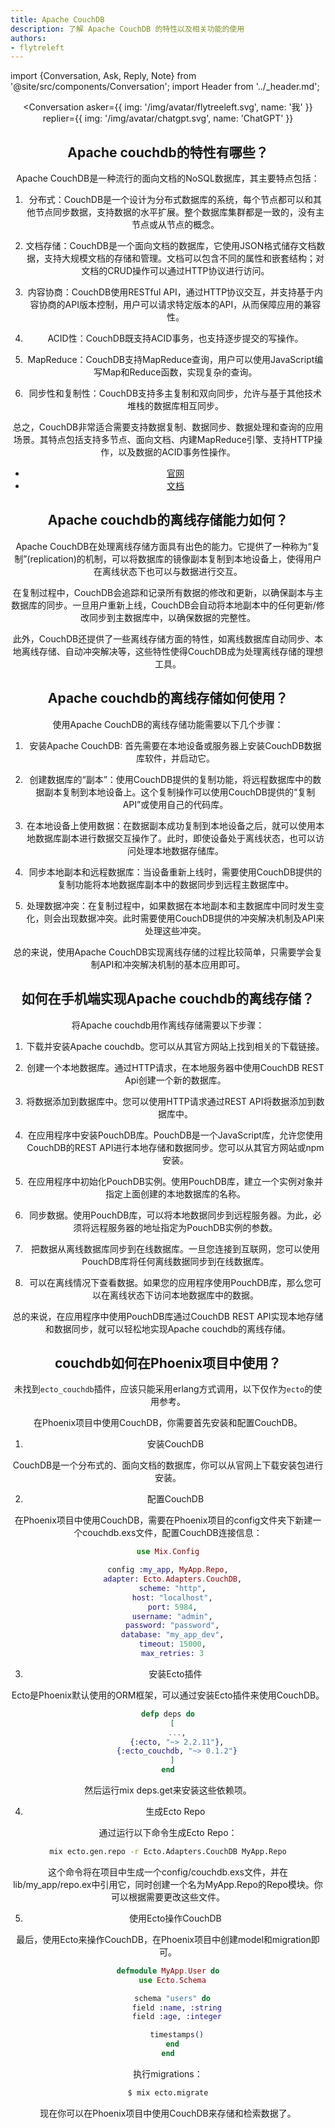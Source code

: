 ```yaml
---
title: Apache CouchDB
description: 了解 Apache CouchDB 的特性以及相关功能的使用
authors:
- flytreleft
---
```


import {Conversation, Ask, Reply, Note} from '@site/src/components/Conversation';
import Header from '../_header.md';

<Header />


<Conversation
  asker={{ img: '/img/avatar/flytreeleft.svg', name: '我' }}
  replier={{ img: '/img/avatar/chatgpt.svg', name: 'ChatGPT' }}
>

<Ask>

## Apache couchdb的特性有哪些？

</Ask>

<Reply>

Apache CouchDB是一种流行的面向文档的NoSQL数据库，其主要特点包括：

1. 分布式：CouchDB是一个设计为分布式数据库的系统，每个节点都可以和其他节点同步数据，支持数据的水平扩展。整个数据库集群都是一致的，没有主节点或从节点的概念。

2. 文档存储：CouchDB是一个面向文档的数据库，它使用JSON格式储存文档数据，支持大规模文档的存储和管理。文档可以包含不同的属性和嵌套结构；对文档的CRUD操作可以通过HTTP协议进行访问。

3. 内容协商：CouchDB使用RESTful API，通过HTTP协议交互，并支持基于内容协商的API版本控制，用户可以请求特定版本的API，从而保障应用的兼容性。

4. ACID性：CouchDB既支持ACID事务，也支持逐步提交的写操作。

5. MapReduce：CouchDB支持MapReduce查询，用户可以使用JavaScript编写Map和Reduce函数，实现复杂的查询。

6. 同步性和复制性：CouchDB支持多主复制和双向同步，允许与基于其他技术堆栈的数据库相互同步。

总之，CouchDB非常适合需要支持数据复制、数据同步、数据处理和查询的应用场景。其特点包括支持多节点、面向文档、内建MapReduce引擎、支持HTTP操作，以及数据的ACID事务性操作。

<Note>

- [官网](https://couchdb.apache.org/)
- [文档](https://docs.couchdb.org/en/stable/index.html)

</Note>

</Reply>

<Ask>

## Apache couchdb的离线存储能力如何？

</Ask>

<Reply>

Apache CouchDB在处理离线存储方面具有出色的能力。它提供了一种称为“复制”(replication)的机制，可以将数据库的镜像副本复制到本地设备上，使得用户在离线状态下也可以与数据进行交互。

在复制过程中，CouchDB会追踪和记录所有数据的修改和更新，以确保副本与主数据库的同步。一旦用户重新上线，CouchDB会自动将本地副本中的任何更新/修改同步到主数据库中，以确保数据的完整性。

此外，CouchDB还提供了一些离线存储方面的特性，如离线数据库自动同步、本地离线存储、自动冲突解决等，这些特性使得CouchDB成为处理离线存储的理想工具。

</Reply>

<Ask>

## Apache couchdb的离线存储如何使用？

</Ask>

<Reply>

使用Apache CouchDB的离线存储功能需要以下几个步骤：

1. 安装Apache CouchDB: 首先需要在本地设备或服务器上安装CouchDB数据库软件，并启动它。

2. 创建数据库的“副本”：使用CouchDB提供的复制功能，将远程数据库中的数据副本复制到本地设备上。这个复制操作可以使用CouchDB提供的“复制 API”或使用自己的代码库。

3. 在本地设备上使用数据：在数据副本成功复制到本地设备之后，就可以使用本地数据库副本进行数据交互操作了。此时，即使设备处于离线状态，也可以访问处理本地数据存储库。

4. 同步本地副本和远程数据库：当设备重新上线时，需要使用CouchDB提供的复制功能将本地数据库副本中的数据同步到远程主数据库中。

5. 处理数据冲突：在复制过程中，如果数据在本地副本和主数据库中同时发生变化，则会出现数据冲突。此时需要使用CouchDB提供的冲突解决机制及API来处理这些冲突。

总的来说，使用Apache CouchDB实现离线存储的过程比较简单，只需要学会复制API和冲突解决机制的基本应用即可。

</Reply>

<Ask>

## 如何在手机端实现Apache couchdb的离线存储？

</Ask>

<Reply>

将Apache couchdb用作离线存储需要以下步骤：

1. 下载并安装Apache couchdb。您可以从其官方网站上找到相关的下载链接。

2. 创建一个本地数据库。通过HTTP请求，在本地服务器中使用CouchDB REST Api创建一个新的数据库。

3. 将数据添加到数据库中。您可以使用HTTP请求通过REST API将数据添加到数据库中。

4. 在应用程序中安装PouchDB库。PouchDB是一个JavaScript库，允许您使用CouchDB的REST API进行本地存储和数据同步。您可以从其官方网站或npm安装。

5. 在应用程序中初始化PouchDB实例。使用PouchDB库，建立一个实例对象并指定上面创建的本地数据库的名称。

6. 同步数据。使用PouchDB库，可以将本地数据同步到远程服务器。为此，必须将远程服务器的地址指定为PouchDB实例的参数。

7. 把数据从离线数据库同步到在线数据库。一旦您连接到互联网，您可以使用PouchDB库将任何离线数据同步到在线数据库。

8. 可以在离线情况下查看数据。如果您的应用程序使用PouchDB库，那么您可以在离线状态下访问本地数据库中的数据。

总的来说，在应用程序中使用PouchDB库通过CouchDB REST API实现本地存储和数据同步，就可以轻松地实现Apache couchdb的离线存储。

</Reply>

<Ask>

## couchdb如何在Phoenix项目中使用？

</Ask>

<Reply>

<Note>

未找到`ecto_couchdb`插件，应该只能采用erlang方式调用，以下仅作为`ecto`的使用参考。

</Note>

在Phoenix项目中使用CouchDB，你需要首先安装和配置CouchDB。

1. 安装CouchDB

CouchDB是一个分布式的、面向文档的数据库，你可以从官网上下载安装包进行安装。

2. 配置CouchDB

在Phoenix项目中使用CouchDB，需要在Phoenix项目的config文件夹下新建一个couchdb.exs文件，配置CouchDB连接信息：

```elixir
use Mix.Config

config :my_app, MyApp.Repo,
  adapter: Ecto.Adapters.CouchDB,
  scheme: "http",
  host: "localhost",
  port: 5984,
  username: "admin",
  password: "password",
  database: "my_app_dev",
  timeout: 15000,
  max_retries: 3
```

3. 安装Ecto插件

Ecto是Phoenix默认使用的ORM框架，可以通过安装Ecto插件来使用CouchDB。

```elixir
defp deps do
  [
    ...,
    {:ecto, "~> 2.2.11"},
    {:ecto_couchdb, "~> 0.1.2"}
  ]
end
```

然后运行mix deps.get来安装这些依赖项。

4. 生成Ecto Repo

通过运行以下命令生成Ecto Repo：

```bash
mix ecto.gen.repo -r Ecto.Adapters.CouchDB MyApp.Repo
```

这个命令将在项目中生成一个config/couchdb.exs文件，并在lib/my_app/repo.ex中引用它，同时创建一个名为MyApp.Repo的Repo模块。你可以根据需要更改这些文件。

5. 使用Ecto操作CouchDB

最后，使用Ecto来操作CouchDB，在Phoenix项目中创建model和migration即可。

```elixir
defmodule MyApp.User do
  use Ecto.Schema

  schema "users" do
    field :name, :string
    field :age, :integer

    timestamps()
  end
end
```

执行migrations：

```bash
$ mix ecto.migrate
```

现在你可以在Phoenix项目中使用CouchDB来存储和检索数据了。

</Reply>

</Conversation>
